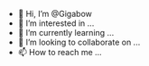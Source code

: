 - 👋 Hi, I’m @Gigabow
- 👀 I’m interested in ...
- 🌱 I’m currently learning ...
- 💞️ I’m looking to collaborate on ...
- 📫 How to reach me ...

<!---
Gigabow/Gigabow is a ✨ special ✨ repository because its `README.md` (this file) appears on your GitHub profile.
You can click the Preview link to take a look at your changes.
--->
